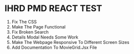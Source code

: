 # IHRD PMD REACT TEST

1. Fix The CSS
2. Make The Page Functional
3. Fix Broken Search
4. Details Modal Needs Some Work
5. Make The Webpage Responsive To Different Screen Sizes
6. Add Documentation To MovieGrid.Jsx File